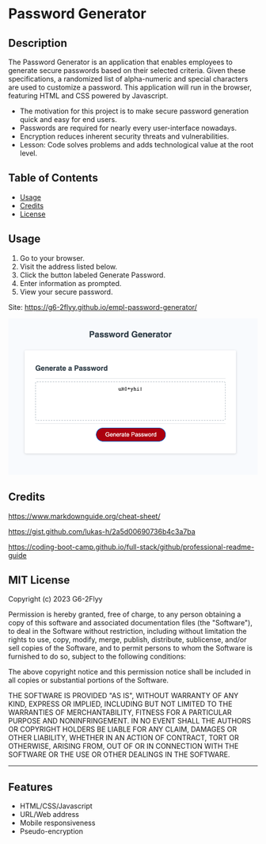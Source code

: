 # Password Generator

## Description

The Password Generator is an application that enables employees to generate secure passwords based on their selected criteria. Given these specifications, a randomized list of alpha-numeric and special characters are used to customize a password. This application will run in the browser, featuring HTML and CSS powered by Javascript.

- The motivation for this project is to make secure password generation quick and easy for end users.
- Passwords are required for nearly every user-interface nowadays.
- Encryption reduces inherent security threats and vulnerabilities.
- Lesson: Code solves problems and adds technological value at the root level.

## Table of Contents

- [Usage](#usage)
- [Credits](#credits)
- [License](#license)

## Usage

1. Go to your browser.
2. Visit the address listed below.
3. Click the button labeled Generate Password.
4. Enter information as prompted.
5. View your secure password.

Site: https://g6-2flyy.github.io/empl-password-generator/
  
  ![alt text](./images/password_generator_screenshot.png)
 

## Credits

https://www.markdownguide.org/cheat-sheet/

https://gist.github.com/lukas-h/2a5d00690736b4c3a7ba

https://coding-boot-camp.github.io/full-stack/github/professional-readme-guide

## MIT License

Copyright (c) 2023 G6-2Flyy

Permission is hereby granted, free of charge, to any person obtaining a copy of this software and associated documentation files (the "Software"), to deal in the Software without restriction, including without limitation the rights to use, copy, modify, merge, publish, distribute, sublicense, and/or sell copies of the Software, and to permit persons to whom the Software is furnished to do so, subject to the following conditions:

The above copyright notice and this permission notice shall be included in all copies or substantial portions of the Software.

THE SOFTWARE IS PROVIDED "AS IS", WITHOUT WARRANTY OF ANY KIND, EXPRESS OR IMPLIED, INCLUDING BUT NOT LIMITED TO THE WARRANTIES OF MERCHANTABILITY, FITNESS FOR A PARTICULAR PURPOSE AND NONINFRINGEMENT. IN NO EVENT SHALL THE AUTHORS OR COPYRIGHT HOLDERS BE LIABLE FOR ANY CLAIM, DAMAGES OR OTHER LIABILITY, WHETHER IN AN ACTION OF CONTRACT, TORT OR OTHERWISE, ARISING FROM, OUT OF OR IN CONNECTION WITH THE SOFTWARE OR THE USE OR OTHER DEALINGS IN THE SOFTWARE.

---

## Features

- HTML/CSS/Javascript
- URL/Web address
- Mobile responsiveness
- Pseudo-encryption
